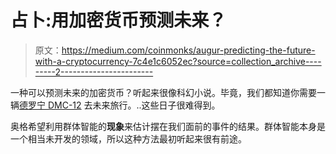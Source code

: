 # 占卜:用加密货币预测未来？

> 原文：<https://medium.com/coinmonks/augur-predicting-the-future-with-a-cryptocurrency-7c4e1c6052ec?source=collection_archive---------2----------------------->

一种可以预测未来的加密货币？听起来很像科幻小说。毕竟，我们都知道你需要一辆[德罗宁 DMC-12](https://en.wikipedia.org/wiki/DeLorean_DMC-12) 去未来旅行。..这些日子很难得到。

奥格希望利用群体智能的**现象**来估计摆在我们面前的事件的结果。群体智能本身是一个相当未开发的领域，所以这种方法最初听起来很有前途。